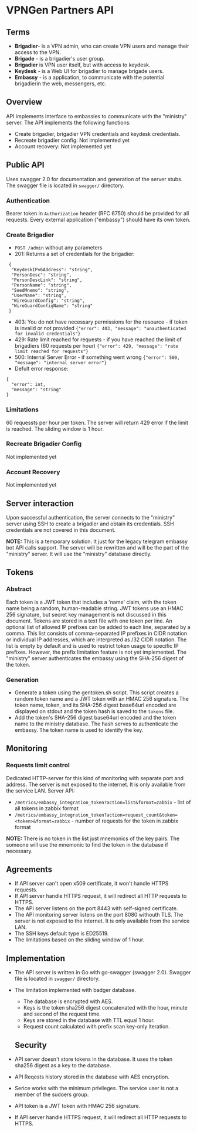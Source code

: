 # VPNGen Partners API

## Terms

- __Brigadier__- is a VPN admin, who can create VPN users and manage their access to the VPN.
- __Brigade__ - is a brigadier's user group.
- __Brigadier__ is VPN user itself, but with access to keydesk.
- __Keydesk__ - is a Web UI for brigadier to manage brigade users.
- __Embassy__ - is a application, to communicate with the potential brigadierin the web, messengers, etc.

## Overview

API implements interface to embassies to communicate with the "ministry" server. The API implements the following functions:

* Create brigadier, brigadier VPN credentials and keydesk credentials.
* Recreate brigadier config: Not implemented yet
* Account recovery: Not implemented yet

## Public API

Uses swagger 2.0 for documentation and generation of the server stubs. The swagger file is located in `swagger/` directory.

### Authentication

Bearer token in `Authorization` header (RFC 6750) should be provided for all requests.
Every external application ("embassy") should have its own token.

### Create Brigadier

* `POST /admin` without any parameters
* 201: Returns a set of credentials for the brigadier: 
```
 {
  "KeydeskIPv6Address": "string",
  "PersonDesc": "string",
  "PersonDescLink": "string",
  "PersonName": "string",
  "SeedMnemo": "string",
  "UserName": "string",
  "WireGuardConfig": "string",
  "WireGuardConfigName": "string"
 }
```
* 403: You do not have necessary permissions for the resource - if token is invalid or not provided 
`{"error": 403, "message": "unauthenticated for invalid credentials"}`
* 429: Rate limit reached for requests - if you have reached the limit of brigadiers (60 requests per hour)
`{"error": 429, "message": "rate limit reached for requests"}`
* 500:  Internal Server Error - if something went wrong
`{"error": 500, "message": "internal server error"}`
* Defult error response:
```
{
  "error": int,
  "message": "string"
}
```

### Limitations

60 requessts per hour per token. The server will return 429 error if the limit is reached.
The sliding window is 1 hour.

### Recreate Brigadier Config

Not implemented yet

### Account Recovery

Not implemented yet

## Server interaction

Upon successful authentication, the server connects to the "ministry" server using SSH to create a brigadier and obtain its credentials. SSH credentials are not covered in this document.

__NOTE:__ This is a temporary solution. It just for the legacy telegram embassy bot API calls support. The server will be rewritten and will be the part of the "ministry" server. It will use the "ministry" database directly.

## Tokens

### Abstract

Each token is a JWT token that includes a 'name' claim, with the token name being a random, human-readable string. JWT tokens use an HMAC 256 signature, but secret key management is not discussed in this document. Tokens are stored in a text file with one token per line. An optional list of allowed IP prefixes can be added to each line, separated by a comma. This list consists of comma-separated IP prefixes in CIDR notation or individual IP addresses, which are interpreted as /32 CIDR notation. The list is empty by default and is used to restrict token usage to specific IP prefixes. However, the prefix limitation feature is not yet implemented. The "ministry" server authenticates the embassy using the SHA-256 digest of the token.

### Generation

* Generate a token using the gentoken.sh script. This script creates a random token name and a JWT token with an HMAC 256 signature. The token name, token, and its SHA-256 digest base64url encoded are displayed on stdout and the token hash is saved to the `tokens` file.
* Add the token's SHA-256 digest base64url encoded and the token name to the ministry database. The hash serves to authenticate the embassy. The token name is used to identify the key.

## Monitoring

### Requests limit control

Dedicated HTTP-server for this kind of monitoring with separate port and address. The server is not exposed to the internet. It is only available from the service LAN. Server API: 

* `/metrics/embassy_integration_token?action=list&format=zabbix` - list of all tokens in zabbix format
* `/metrics/embassy_integration_token?action=request_count&token=<token>&format=zabbix` - number of requests for the token in zabbix format

__NOTE:__ There is no token in the list just mnemonics of the key pairs. The someone will use the mnemonic to find the token in the database if necessary.


## Agreements  

* If API server can't open x509 certificate, it won't handle HTTPS requests.
* If API server handle HTTPS request, it will redirect all HTTP requests to HTTPS.
* The API server listens on the port 8443 with self-signed certificate. 
* The API monitoring server listens on the port 8080 withouth TLS. The server is not exposed to the internet. It is only available from the service LAN.
* The SSH keys default type is ED25519.
* The limitations based on the sliding window of 1 hour.

## Implementation

* The API server is written in Go with go-swagger (swagger 2.0). Swagger file is located in `swagger/` directory.
* The limitation implemented with badger database.
  * The database is encrypted with AES.
  * Keys is the token sha256 digest concatenated with the hour, minute and second of the request time.
  * Keys are stored in the database with TTL equal 1 hour.
  * Request count calculated with prefix scan key-only iteration.

  ## Security

* API server doesn't store tokens in the database. It uses the token sha256 digest as a key to the database.
* API Reqests history stored in the database with AES encryption.
* Serice works with the minimum privileges. The service user is not a member of the sudoers group.
* API token is a JWT token with HMAC 256 signature.
* If API server handle HTTPS request, it will redirect all HTTP requests to HTTPS.
